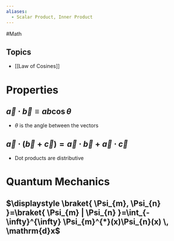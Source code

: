 ```yaml
---
aliases:
  - Scalar Product, Inner Product
---
```

#Math

## Topics
* [[Law of Cosines]]
# Properties
## $\displaystyle \vec{a}\cdot \vec{b}\equiv ab\cos \theta$
* $\displaystyle \theta$ is the angle between the vectors
## $\displaystyle \vec{a}\cdot(\vec{b}+\vec{c})=\vec{a}\cdot \vec{b}+\vec{a}\cdot \vec{c}$
* Dot products are distributive
# Quantum Mechanics
## $\displaystyle \braket{ \Psi_{m}, \Psi_{n} }=\braket{ \Psi_{m} | \Psi_{n} }=\int_{-\infty}^{\infty} \Psi_{m}^{*}(x)\Psi_{n}(x) \, \mathrm{d}x$
